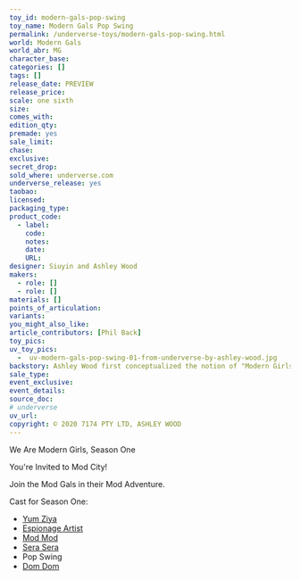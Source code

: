 ```yaml
---
toy_id: modern-gals-pop-swing
toy_name: Modern Gals Pop Swing
permalink: /underverse-toys/modern-gals-pop-swing.html
world: Modern Gals
world_abr: MG
character_base: 
categories: []
tags: []
release_date: PREVIEW
release_price: 
scale: one sixth
size: 
comes_with: 
edition_qty: 
premade: yes
sale_limit: 
chase: 
exclusive: 
secret_drop:
sold_where: underverse.com
underverse_release: yes
taobao: 
licensed:
packaging_type:
product_code: 
  - label: 
    code: 
    notes: 
    date: 
    URL:
designer: Siuyin and Ashley Wood
makers:
  - role: []
  - role: []
materials: []
points_of_articulation: 
variants: 
you_might_also_like:
article_contributors: [Phil Back]
toy_pics:
uv_toy_pics:
  -  uv-modern-gals-pop-swing-01-from-underverse-by-ashley-wood.jpg
backstory: Ashley Wood first conceptualized the notion of "Modern Girls" — now "Modern Gals" — back in 2010, if not sooner. He featured Modern Gals riding and interacting with various robots.
sale_type: 
event_exclusive: 
event_details:
source_doc:
# underverse
uv_url: 
copyright: © 2020 7174 PTY LTD, ASHLEY WOOD
---
```

We Are Modern Girls, Season One

You're Invited to Mod City!

Join the Mod Gals in their Mod Adventure.

Cast for Season One:
- <a href="/underverse-toys/modern-gals-yum-ziya.html">Yum Ziya</a>
- <a href="/underverse-toys/modern-gals-espionage-artist.html">Espionage Artist</a>
- <a href="/underverse-toys/modern-gals-mod-mod.html">Mod Mod</a>
- <a href="/underverse-toys/modern-gals-sera-sera.html">Sera Sera</a>
- Pop Swing
- <a href="/underverse-toys/modern-gals-dom-dom.html">Dom Dom</a>